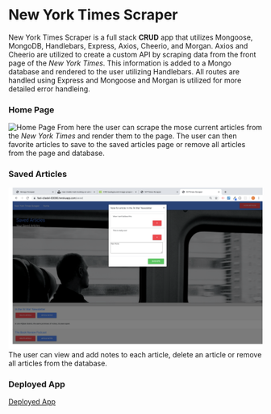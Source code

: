 # New York Times Scraper
New York Times Scraper is a full stack **CRUD** app that utilizes Mongoose, MongoDB, Handlebars, Express, Axios, Cheerio, and Morgan.
Axios and Cheerio are utilized to create a custom API by scraping data from the front page of the *New York Times*.  This information is added to a Mongo database and rendered to the user utilizing Handlebars.  All routes are handled using Express and Mongoose and Morgan is utilized for more detailed error handleing.

### Home Page
![Home Page](./public/images/background.jpeg "Home Page")
From here the user can scrape the mose current articles from the *New York Times* and render them to the page.  The user can then favorite articles to save to the saved articles page or remove all articles from the page and database.

### Saved Articles
![Saved Articles](./public/images/saved.png "Saved Articles")
The user can view and add notes to each article, delete an article or remove all articles from the database.

### Deployed App
[Deployed App](https://fast-citadel-83096.herokuapp.com/)

